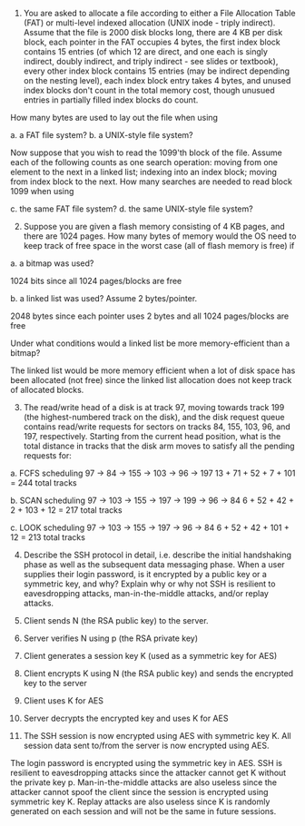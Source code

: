 1. You are asked to allocate a file according to either a File
Allocation Table (FAT) or multi-level indexed allocation (UNIX
inode - triply indirect). Assume that the file is 2000 disk
blocks long, there are 4 KB per disk block, each pointer in the
FAT occupies 4 bytes, the first index block contains 15 entries
(of which 12 are direct, and one each is singly indirect, doubly
indirect, and triply indirect - see slides or textbook), every
other index block contains 15 entries (may be indirect depending
on the nesting level), each index block entry takes 4 bytes, and
unused index blocks don't count in the total memory cost, though
unusued entries in partially filled index blocks do count.

How many bytes are used to lay out the file when using

a. a FAT file system?
b. a UNIX-style file system?

Now suppose that you wish to read the 1099'th block of the file.
Assume each of the following counts as one search operation:
moving from one element to the next in a linked list; indexing
into an index block; moving from index block to the next. How
many searches are needed to read block 1099 when using

c. the same FAT file system? 
d. the same UNIX-style file system?

2. Suppose you are given a flash memory consisting of 4 KB pages, and
there are 1024 pages. How many bytes of memory would the OS
need to keep track of free space in the worst case (all of flash
memory is free) if

a. a bitmap was used?

1024 bits since all 1024 pages/blocks are free

b. a linked list was used? Assume 2 bytes/pointer.

2048 bytes since each pointer uses 2 bytes and all 1024 pages/blocks are free

Under what conditions would a linked list be more memory-efficient
than a bitmap?

The linked list would be more memory efficient when a lot of disk space has been
allocated (not free) since the linked list allocation does not keep track of allocated blocks.

3. The read/write head of a disk is at track 97, moving towards track
199 (the highest-numbered track on the disk), and the disk request
queue contains read/write requests for sectors on tracks 84, 155,
103, 96, and 197, respectively. Starting from the current head
position, what is the total distance in tracks that the disk arm
moves to satisfy all the pending requests for:

a. FCFS scheduling
97 -> 84 -> 155 -> 103 -> 96 -> 197
13 + 71 + 52 + 7 + 101 = 244 total tracks

b. SCAN scheduling
97 -> 103 -> 155 -> 197 -> 199 -> 96 -> 84
6 + 52 + 42 + 2 + 103 + 12 = 217 total tracks

c. LOOK scheduling
97 -> 103 -> 155 -> 197 -> 96 -> 84
6 + 52 + 42 + 101 + 12 = 213 total tracks

4. Describe the SSH protocol in detail, i.e. describe the initial 
handshaking phase as well as the subsequent data messaging phase.  When a user 
supplies their login password, is it encrypted by a public key or a symmetric key, 
and why?  Explain why or why not SSH is resilient to eavesdropping attacks, 
man-in-the-middle attacks, and/or replay attacks.

1. Client sends N (the RSA public key) to the server.
2. Server verifies N using p (the RSA private key)
3. Client generates a session key K (used as a symmetric key for AES)
4. Client encrypts K using N (the RSA public key) and sends the encrypted key to the server
5. Client uses K for AES
6. Server decrypts the encrypted key and uses K for AES
7. The SSH session is now encrypted using AES with symmetric key K. All session data sent to/from the server is now encrypted using AES.

The login password is encrypted using the symmetric key in AES.
SSH is resilient to eavesdropping attacks since the attacker cannot get K without the private key p.
Man-in-the-middle attacks are also useless since the attacker cannot spoof the client since the session is encrypted using symmetric key K.
Replay attacks are also useless since K is randomly generated on each session and will not be the same in future sessions.
